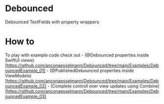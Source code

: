 # Debounced

Debounced TextFields with property wrappers

# How to

To play with example code check out
	- (@Debounced properties inside SwiftUI views)[https://github.com/anconaesselmann/Debounced/tree/main/Examples/DebouncedExample_01]
	- (@PublishedDebounced properties inside ViewModels)[https://github.com/anconaesselmann/Debounced/tree/main/Examples/DebouncedExample_02]
	- (Complete controll over view updates using Combine)[https://github.com/anconaesselmann/Debounced/tree/main/Examples/DebouncedExample_03]

